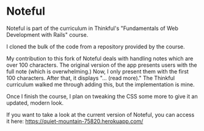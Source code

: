 Noteful
=======

Noteful is part of the curriculum in Thinkful's "Fundamentals of Web Development with Rails" course. 

I cloned the bulk of the code from a repository provided by the course.

My contribution to this fork of Noteful deals with handling notes which are over 100 characters. 
The original version of the app presents users with the full note (which is overwhelming.) 
Now, I only present them with the first 100 characters. After that, it displays "... (read more)." 
The Thinkful curriculum walked me through adding this, but the implementation is mine.

Once I finish the course, I plan on tweaking the CSS some more to give it an updated, modern look.

If you want to take a look at the current version of Noteful, you can access it here: https://quiet-mountain-75820.herokuapp.com/
